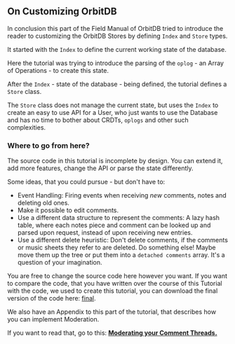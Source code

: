 ## On Customizing OrbitDB

In conclusion this
part of the Field
Manual of OrbitDB
tried to introduce
the reader to
customizing the
OrbitDB Stores
by defining `Index`
and `Store` types.

It started with the
`Index` to define the
current working state
of the database.

Here the tutorial
was trying to
introduce the parsing
of the `oplog` - an Array of Operations -
to create this state.

After the `Index` - state of the database -
being defined, the tutorial defines
a `Store` class.

The `Store` class does not
manage the current state,
but uses the `Index`
to create an easy to use
API for a User, who just
wants to use the Database
and has no time to bother
about CRDTs, `oplogs` and
other such complexities.

### Where to go from here?

The source code in this
tutorial is incomplete
by design.
You can extend it,
add more features,
change the API or parse
the state differently.

Some ideas, that you could
pursue - but don't have to:

- Event Handling: Firing events when receiving *new* comments, notes and deleting old ones.
- Make it possible to edit comments.
- Use a different data structure to represent the comments: A lazy hash table, where each notes piece and comment can be looked up and parsed upon request, instead of upon receiving new entries.
- Use a different delete heuristic: Don't delete comments, if the comments or music sheets they refer to are deleted. Do something else! Maybe move them up the tree or put them into a `detached comments` array. It's a question of your imagination.

You are free to change the source code here however
you want.
If you want to compare the code, that you
have written over the course of this
Tutorial with the code, we used
to create this tutorial, you
can download the final version of the
code here: [final](../code_examples/05_Customizing_OrbitDB/final).

We also have an Appendix
to this part of the tutorial,
that describes how you can
implement Moderation.

If you want to read that,
go to this: **[Moderating your Comment Threads.](06_Moderation.md)**
